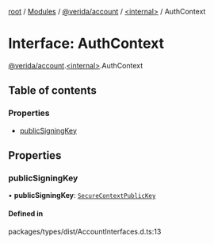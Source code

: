[root](../README.md) / [Modules](../modules.md) / [@verida/account](../modules/verida_account.md) / [<internal\>](../modules/verida_account._internal_.md) / AuthContext

# Interface: AuthContext

[@verida/account](../modules/verida_account.md).[<internal\>](../modules/verida_account._internal_.md).AuthContext

## Table of contents

### Properties

- [publicSigningKey](verida_account._internal_.AuthContext.md#publicsigningkey)

## Properties

### publicSigningKey

• **publicSigningKey**: [`SecureContextPublicKey`](verida_account._internal_.SecureContextPublicKey.md)

#### Defined in

packages/types/dist/AccountInterfaces.d.ts:13
